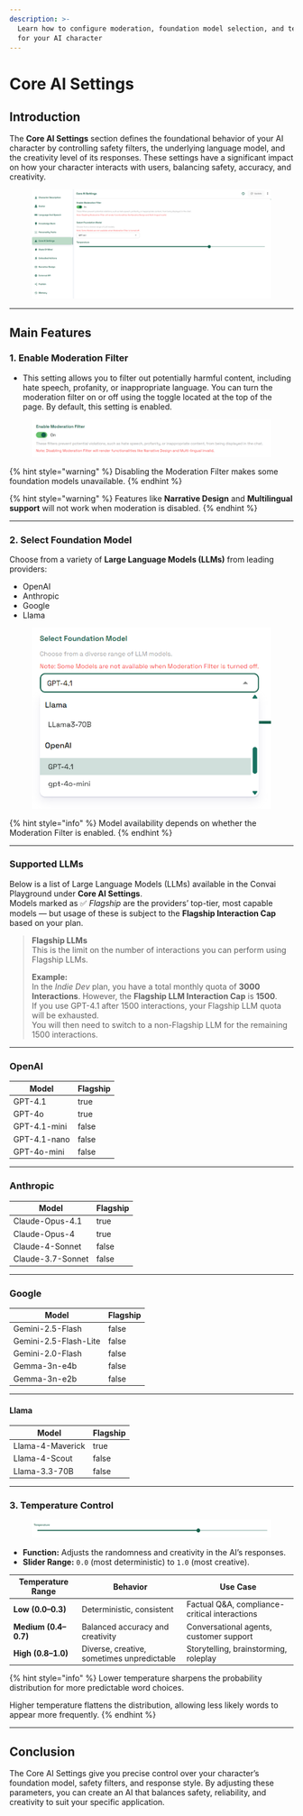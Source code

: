```yaml
---
description: >-
  Learn how to configure moderation, foundation model selection, and temperature
  for your AI character
---
```


# Core AI Settings

## Introduction

The **Core AI Settings** section defines the foundational behavior of your AI character by controlling safety filters, the underlying language model, and the creativity level of its responses. These settings have a significant impact on how your character interacts with users, balancing safety, accuracy, and creativity.

<figure><img src="../../.gitbook/assets/image (29).png" alt=""><figcaption></figcaption></figure>

***

## Main Features

### 1. Enable Moderation Filter

* This setting allows you to filter out potentially harmful content, including hate speech, profanity, or inappropriate language. You can turn the moderation filter on or off using the toggle located at the top of the page. By default, this setting is enabled.

<figure><img src="../../.gitbook/assets/image (30).png" alt=""><figcaption></figcaption></figure>

{% hint style="warning" %}
Disabling the Moderation Filter makes some foundation models unavailable.
{% endhint %}

{% hint style="warning" %}
Features like **Narrative Design** and **Multilingual support** will not work when moderation is disabled.
{% endhint %}

***

### 2. Select Foundation Model

Choose from a variety of **Large Language Models (LLMs)** from leading providers:

* OpenAI
* Anthropic
* Google
* Llama

<figure><img src="../../.gitbook/assets/image (31).png" alt=""><figcaption></figcaption></figure>

{% hint style="info" %}
&#x20;Model availability depends on whether the Moderation Filter is enabled.
{% endhint %}

***

### Supported LLMs

Below is a list of Large Language Models (LLMs) available in the Convai Playground under **Core AI Settings**.\
Models marked as ✅ _Flagship_ are the providers’ top-tier, most capable models — but usage of these is subject to the **Flagship Interaction Cap** based on your plan.

> **Flagship LLMs**\
> This is the limit on the number of interactions you can perform using Flagship LLMs.
>
> **Example:**\
> In the _Indie Dev_ plan, you have a total monthly quota of **3000 Interactions**. However, the **Flagship LLM Interaction Cap** is **1500**.\
> If you use GPT-4.1 after 1500 interactions, your Flagship LLM quota will be exhausted.\
> You will then need to switch to a non-Flagship LLM for the remaining 1500 interactions.

***

### OpenAI

<table><thead><tr><th>Model</th><th data-type="checkbox">Flagship</th></tr></thead><tbody><tr><td>GPT-4.1</td><td>true</td></tr><tr><td>GPT-4o</td><td>true</td></tr><tr><td>GPT-4.1-mini</td><td>false</td></tr><tr><td>GPT-4.1-nano</td><td>false</td></tr><tr><td>GPT-4o-mini</td><td>false</td></tr></tbody></table>

***

### Anthropic

<table><thead><tr><th>Model</th><th data-type="checkbox">Flagship</th></tr></thead><tbody><tr><td>Claude-Opus-4.1</td><td>true</td></tr><tr><td>Claude-Opus-4</td><td>true</td></tr><tr><td>Claude-4-Sonnet</td><td>false</td></tr><tr><td>Claude-3.7-Sonnet</td><td>false</td></tr></tbody></table>

***

### Google

<table><thead><tr><th>Model</th><th data-type="checkbox">Flagship</th></tr></thead><tbody><tr><td>Gemini-2.5-Flash</td><td>false</td></tr><tr><td>Gemini-2.5-Flash-Lite</td><td>false</td></tr><tr><td>Gemini-2.0-Flash</td><td>false</td></tr><tr><td>Gemma-3n-e4b</td><td>false</td></tr><tr><td>Gemma-3n-e2b</td><td>false</td></tr></tbody></table>

***

#### Llama

<table><thead><tr><th>Model</th><th data-type="checkbox">Flagship</th></tr></thead><tbody><tr><td>Llama-4-Maverick</td><td>true</td></tr><tr><td>Llama-4-Scout</td><td>false</td></tr><tr><td>Llama-3.3-70B</td><td>false</td></tr></tbody></table>

***

### 3. Temperature Control

<figure><img src="../../.gitbook/assets/image (32).png" alt=""><figcaption></figcaption></figure>

* **Function:** Adjusts the randomness and creativity in the AI’s responses.
* **Slider Range:** `0.0` (most deterministic) to `1.0` (most creative).

| Temperature Range    | Behavior                                   | Use Case                                       |
| -------------------- | ------------------------------------------ | ---------------------------------------------- |
| **Low (0.0–0.3)**    | Deterministic, consistent                  | Factual Q\&A, compliance-critical interactions |
| **Medium (0.4–0.7)** | Balanced accuracy and creativity           | Conversational agents, customer support        |
| **High (0.8–1.0)**   | Diverse, creative, sometimes unpredictable | Storytelling, brainstorming, roleplay          |

{% hint style="info" %}
Lower temperature sharpens the probability distribution for more predictable word choices.&#x20;

Higher temperature flattens the distribution, allowing less likely words to appear more frequently.
{% endhint %}

***

## Conclusion

The Core AI Settings give you precise control over your character’s foundation model, safety filters, and response style. By adjusting these parameters, you can create an AI that balances safety, reliability, and creativity to suit your specific application.
